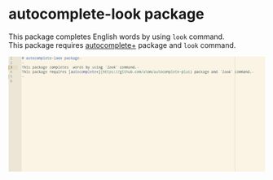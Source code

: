 # autocomplete-look package

This package completes English words by using `look` command.  
This package requires [autocomplete+](https://github.com/atom/autocomplete-plus) package and `look` command.

![Completion Demo](completion-demo.gif?raw=true)

